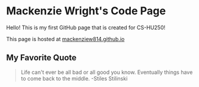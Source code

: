 # Mackenzie Wright's Code Page
Hello! This is my first GitHub page that is created for CS-HU250!

This page is hosted at [mackenziew814.github.io](https://mackenziew814.github.io/)

## My Favorite Quote
> Life can't ever be all bad or all good you know. Eventually things have to come back to the middle. -Stiles Stilinski
